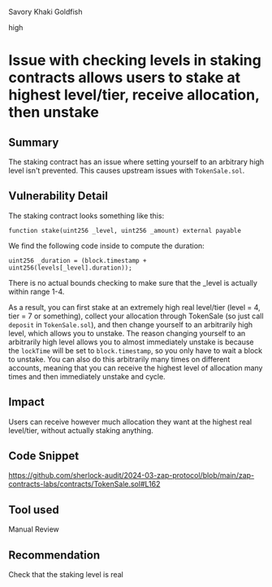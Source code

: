 Savory Khaki Goldfish

high

# Issue with checking levels in staking contracts allows users to stake at highest level/tier, receive allocation, then unstake

## Summary

The staking contract has an issue where setting yourself to an arbitrary high level isn't prevented. This causes upstream issues with `TokenSale.sol`. 

## Vulnerability Detail

The staking contract looks something like this:

`function stake(uint256 _level, uint256 _amount) external payable`

We find the following code inside to compute the duration:

```solidity
uint256 _duration = (block.timestamp + uint256(levels[_level].duration));
```

There is no actual bounds checking to make sure that the _level is actually within range 1-4. 

As a result, you can first stake at an extremely high real level/tier (level = 4, tier = 7 or something), collect your allocation through TokenSale (so just call `deposit` in `TokenSale.sol`), and then change yourself to an arbitrarily high level, which allows you to unstake. The reason changing yourself to an arbitrarily high level allows you to almost immediately unstake is because the `lockTime` will be set to `block.timestamp`, so you only have to wait a block to unstake. You can also do this arbitrarily many times on different accounts, meaning that you can receive the highest level of allocation many times and then immediately unstake and cycle. 

## Impact

Users can receive however much allocation they want at the highest real level/tier, without actually staking anything. 

## Code Snippet

https://github.com/sherlock-audit/2024-03-zap-protocol/blob/main/zap-contracts-labs/contracts/TokenSale.sol#L162

## Tool used

Manual Review

## Recommendation

Check that the staking level is real